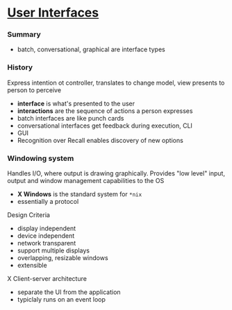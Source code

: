 # [User Interfaces](https://www.student.cs.uwaterloo.ca/~cs349/w18/)

### Summary
- batch, conversational, graphical are interface types

### History
Express intention ot controller, translates to change model, view presents to person to perceive
- **interface** is what's presented to the user
- **interactions** are the sequence of actions a person expresses
- batch interfaces are like punch cards
- conversational interfaces get feedback during execution, CLI
- GUI
- Recognition over Recall enables discovery of new options

### Windowing system
Handles I/O, where output is drawing graphically. Provides "low level" input, output and window management capabilities to the OS
- **X Windows** is the standard system for `*nix`
- essentially a protocol 

Design Criteria
- display independent
- device independent
- network transparent
- support multiple displays
- overlapping, resizable windows
- extensible

X Client-server architecture
- separate the UI from the application 
- typiclaly runs on an event loop
